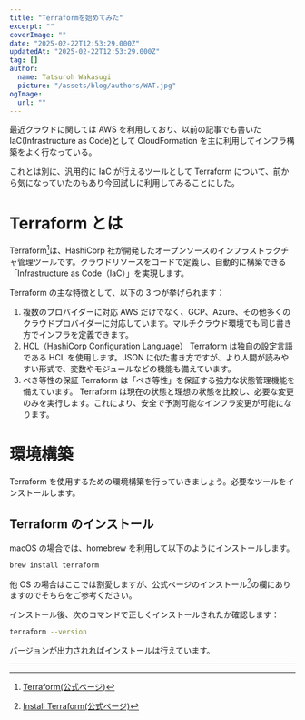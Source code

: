```yaml
---
title: "Terraformを始めてみた"
excerpt: ""
coverImage: ""
date: "2025-02-22T12:53:29.000Z"
updatedAt: "2025-02-22T12:53:29.000Z"
tag: []
author:
  name: Tatsuroh Wakasugi
  picture: "/assets/blog/authors/WAT.jpg"
ogImage:
  url: ""
---
```


最近クラウドに関しては AWS を利用しており、以前の記事でも書いた IaC(Infrastructure as Code)として CloudFormation を主に利用してインフラ構築をよく行なっている。

これとは別に、汎用的に IaC が行えるツールとして Terraform について、前から気になっていたのもあり今回試しに利用してみることにした。

# Terraform とは

Terraform[^1]は、HashiCorp 社が開発したオープンソースのインフラストラクチャ管理ツールです。クラウドリソースをコードで定義し、自動的に構築できる「Infrastructure as Code（IaC）」を実現します。

Terraform の主な特徴として、以下の 3 つが挙げられます：

1. 複数のプロバイダーに対応
   AWS だけでなく、GCP、Azure、その他多くのクラウドプロバイダーに対応しています。マルチクラウド環境でも同じ書き方でインフラを定義できます。
2. HCL（HashiCorp Configuration Language）
   Terraform は独自の設定言語である HCL を使用します。JSON に似た書き方ですが、より人間が読みやすい形式で、変数やモジュールなどの機能も備えています。
3. べき等性の保証
   Terraform は「べき等性」を保証する強力な状態管理機能を備えています。
   Terraform は現在の状態と理想の状態を比較し、必要な変更のみを実行します。これにより、安全で予測可能なインフラ変更が可能になります。

# 環境構築

Terraform を使用するための環境構築を行っていきましょう。必要なツールをインストールします。

## Terraform のインストール

macOS の場合では、homebrew を利用して以下のようにインストールします。

```bash
brew install terraform
```

他 OS の場合はここでは割愛しますが、公式ページのインストール[^2]の欄にありますのでそちらをご参考ください。

インストール後、次のコマンドで正しくインストールされたか確認します：

```bash
terraform --version
```

バージョンが出力されればインストールは行えています。

---

[^1]: [Terraform(公式ページ)](https://www.terraform.io/)
[^2]: [Install Terraform(公式ページ)](https://developer.hashicorp.com/terraform/install)
